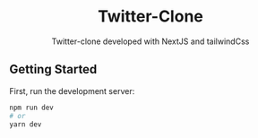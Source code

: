 <h1 align="center">Twitter-Clone</h1>

<p align="center">Twitter-clone developed with NextJS and tailwindCss</p>

## Getting Started

First, run the development server:

```bash
npm run dev
# or
yarn dev
```

